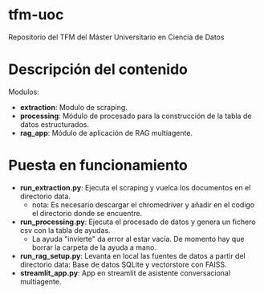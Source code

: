 # tfm-uoc
Repositorio del TFM del Máster Universitario en Ciencia de Datos


# Descripción del contenido

Modulos:
* **extraction**: Modulo de scraping.
* **processing**: Módulo de procesado para la construcción de la tabla de datos estructurados.
* **rag_app**: Módulo de aplicación de RAG multiagente.


# Puesta en funcionamiento

* **run_extraction.py**: Ejecuta el scraping y vuelca los documentos en el directorio data.
    * nota: Es necesario descargar el chromedriver y añadir en el codigo el directorio donde se encuentre.
* **run_processing.py**: Ejecuta el procesado de datos y genera un fichero csv con la tabla de ayudas.
    * La ayuda "invierte" da error al estar vacía. De momento hay que borrar la carpeta de la ayuda a mano.  
* **run_rag_setup.py**: Levanta en local las fuentes de datos a partir del directorio data: Base de datos SQLite y vectorstore con FAISS.
* **streamlit_app.py**: App en streamlit de asistente conversacional multiagente.